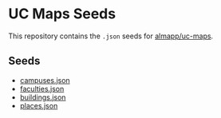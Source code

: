 # UC Maps Seeds

This repository contains the `.json` seeds for [almapp/uc-maps](https://github.com/almapp/uc-maps).

## Seeds

*   [campuses.json](https://almapp.github.io/uc-maps-seeds/seeds/campuses.json)
*   [faculties.json](https://almapp.github.io/uc-maps-seeds/seeds/faculties.json)
*   [buildings.json](https://almapp.github.io/uc-maps-seeds/seeds/buildings.json)
*   [places.json](https://almapp.github.io/uc-maps-seeds/seeds/places.json)
